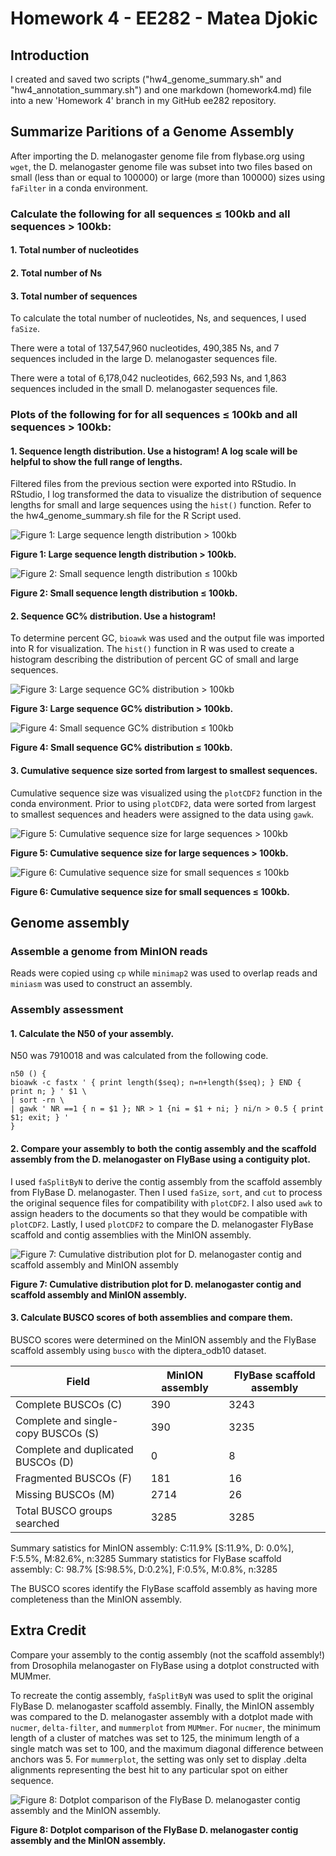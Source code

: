 # Homework 4 - EE282 - Matea Djokic

## Introduction
I created and saved two scripts ("hw4_genome_summary.sh" and 
"hw4_annotation_summary.sh") and one markdown (homework4.md) file into a new 
'Homework 4' branch in my GitHub ee282 repository. 

## Summarize Paritions of a Genome Assembly

After importing the D. melanogaster genome file from flybase.org using `wget`, the D. melanogaster genome file was subset into two files based on small (less than or equal to 100000) or large (more than 100000) sizes using `faFilter` in a conda environment.

### Calculate the following for all sequences ≤ 100kb and all sequences > 100kb:

#### 1. Total number of nucleotides

#### 2. Total number of Ns

#### 3. Total number of sequences

To calculate the total number of nucleotides, Ns, and sequences, I used `faSize`.

There were a total of 137,547,960 nucleotides, 490,385 Ns, and 7 sequences included in the large D. melanogaster sequences file.

There were a total of 6,178,042 nucleotides, 662,593 Ns, and 1,863 sequences included in the small D. melanogaster sequences file.

### Plots of the following for for all sequences ≤ 100kb and all sequences > 100kb:

#### 1. Sequence length distribution. Use a histogram! A log scale will be helpful to show the full range of lengths.

Filtered files from the previous section were exported into RStudio. In RStudio, I log transformed the data to visualize the distribution of sequence lengths for small and large sequences using the `hist()` function. Refer to the hw4_genome_summary.sh file for the R Script used.

![Figure 1: Large sequence length distribution > 100kb](https://github.com/mateadjokic/ee282/blob/homework4/output/figures/Dmel_large_seq_length.png?raw=true)

**Figure 1: Large sequence length distribution > 100kb.**

![Figure 2: Small sequence length distribution ≤ 100kb](https://github.com/mateadjokic/ee282/blob/homework4/output/figures/Dmel_small_seq_length.png?raw=true)

**Figure 2: Small sequence length distribution ≤ 100kb.**

#### 2. Sequence GC% distribution. Use a histogram!

To determine percent GC, `bioawk` was used and the output file was imported into R for visualization. The `hist()` function in R was used to create a histogram describing the distribution of percent GC of small and large sequences.

![Figure 3: Large sequence GC% distribution > 100kb](https://github.com/mateadjokic/ee282/blob/homework4/output/figures/FinalGCLargeHW4.png?raw=true)

**Figure 3: Large sequence GC% distribution > 100kb.**

![Figure 4: Small sequence GC% distribution ≤ 100kb](https://github.com/mateadjokic/ee282/blob/homework4/output/figures/FinalGCSmallHW4.png?raw=true)

**Figure 4: Small sequence GC% distribution ≤ 100kb.**

#### 3. Cumulative sequence size sorted from largest to smallest sequences.

Cumulative sequence size was visualized using the `plotCDF2` function in the conda environment. Prior to using `plotCDF2`, data were sorted from largest to smallest sequences and headers were assigned to the data using `gawk`.

![Figure 5: Cumulative sequence size for large sequences  > 100kb](https://github.com/mateadjokic/ee282/blob/homework4/output/figures/CDFLarge.png?raw=true)

**Figure 5: Cumulative sequence size for large sequences  > 100kb.**

![Figure 6: Cumulative sequence size for small sequences ≤ 100kb](https://github.com/mateadjokic/ee282/blob/homework4/output/figures/CDFSmallUpdated.png?raw=true)

**Figure 6: Cumulative sequence size for small sequences ≤ 100kb.**

## Genome assembly
### Assemble a genome from MinION reads

Reads were copied using `cp` while `minimap2` was used to overlap reads and `miniasm` was used to construct an assembly.

### Assembly assessment

#### 1. Calculate the N50 of your assembly.

N50 was 7910018 and was calculated from the following code.

```
n50 () {
bioawk -c fastx ' { print length($seq); n=n+length($seq); } END { print n; } ' $1 \
| sort -rn \
| gawk ' NR ==1 { n = $1 }; NR > 1 {ni = $1 + ni; } ni/n > 0.5 { print $1; exit; } '
}
```

#### 2. Compare your assembly to both the contig assembly and the scaffold assembly from the D. melanogaster on FlyBase using a contiguity plot.

I used `faSplitByN` to derive the contig assembly from the scaffold assembly from FlyBase D. melanogaster. Then I used `faSize`, `sort`, and `cut` to process the original sequence files for compatibility with `plotCDF2`. I also used `awk` to assign headers to the documents so that they would be compatible with `plotCDF2`. Lastly, I used `plotCDF2` to compare the D. melanogaster FlyBase scaffold and contig assemblies with the MinION assembly.

![Figure 7: Cumulative distribution plot for D. melanogaster contig and scaffold assembly and MinION assembly](https://github.com/mateadjokic/ee282/blob/homework4/output/figures/CDF2.png?raw=true)

**Figure 7: Cumulative distribution plot for D. melanogaster contig and scaffold assembly and MinION assembly.**

#### 3. Calculate BUSCO scores of both assemblies and compare them.

BUSCO scores were determined on the MinION assembly and the FlyBase scaffold assembly using `busco` with the diptera_odb10 dataset.

| Field | MinION assembly | FlyBase scaffold assembly |
| ----------- | ----------- | ----------- |
| Complete BUSCOs (C) | 390 | 3243 |
| Complete and single-copy BUSCOs (S) | 390 | 3235 |
| Complete and duplicated BUSCOs (D) | 0 | 8 |
| Fragmented BUSCOs (F) | 181 | 16|
| Missing BUSCOs (M) | 2714 | 26|
| Total BUSCO groups searched | 3285 | 3285 |

Summary satistics for MinION assembly: C:11.9% [S:11.9%, D: 0.0%], F:5.5%, M:82.6%, n:3285
Summary statistics for FlyBase scaffold assembly: C: 98.7% [S:98.5%, D:0.2%], F:0.5%, M:0.8%, n:3285

The BUSCO scores identify the FlyBase scaffold assembly as having more completeness than the MinION assembly.

## Extra Credit
Compare your assembly to the contig assembly (not the scaffold assembly!) from Drosophila melanogaster on FlyBase using a dotplot constructed with MUMmer.

To recreate the contig assembly, `faSplitByN` was used to split the original FlyBase D. melanogaster scaffold assembly. Finally, the MinION assembly was compared to the D. melanogaster assembly with a dotplot made with `nucmer`, `delta-filter`, and `mummerplot` from `MUMmer`. For `nucmer`, the minimum length of a cluster of matches was set to 125, the minimum length of a single match was set to 100, and the maximum diagonal difference between anchors was 5.  For `mummerplot`, the setting was only set to display .delta alignments representing the best hit to any particular spot on either sequence.

![Figure 8: Dotplot comparison of the FlyBase D. melanogaster contig assembly and the MinION assembly.](https://github.com/mateadjokic/ee282/blob/homework4/output/figures/flybase_unitigs.png?raw=true)

**Figure 8: Dotplot comparison of the FlyBase D. melanogaster contig assembly and the MinION assembly.**
